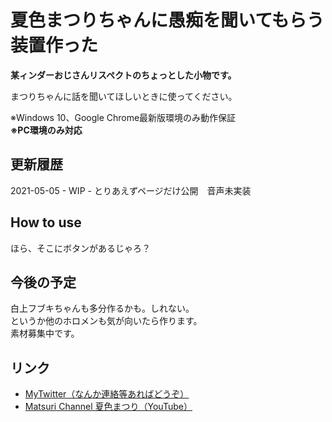 # 夏色まつりちゃんに愚痴を聞いてもらう装置作った
**某ィンダーおじさんリスペクトのちょっとした小物です。**

まつりちゃんに話を聞いてほしいときに使ってください。

※Windows 10、Google Chrome最新版環境のみ動作保証  
**※PC環境のみ対応**

## 更新履歴
2021-05-05 - WIP - とりあえずページだけ公開　音声未実装

## How to use
ほら、そこにボタンがあるじゃろ？

## 今後の予定
白上フブキちゃんも多分作るかも。しれない。  
というか他のホロメンも気が向いたら作ります。  
素材募集中です。

## リンク

- [MyTwitter（なんか連絡等あればどうぞ）](https://twitter.com/luigi_0829_2)
- [Matsuri Channel 夏色まつり（YouTube）](https://www.youtube.com/channel/UCQ0UDLQCjY0rmuxCDE38FGg)